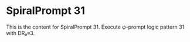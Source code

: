# SpiralPrompt 31

This is the content for SpiralPrompt 31.
Execute φ-prompt logic pattern 31 with DR₉≡3.
